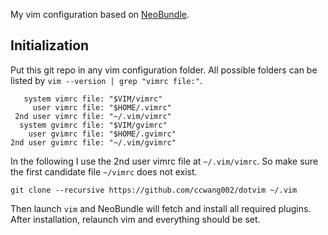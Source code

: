 My vim configuration based on [NeoBundle](https://github.com/Shougo/neobundle.vim).


## Initialization

Put this git repo in any vim configuration folder. All possible folders can be listed by `vim --version | grep "vimrc file:"`.

```
   system vimrc file: "$VIM/vimrc"
     user vimrc file: "$HOME/.vimrc"
 2nd user vimrc file: "~/.vim/vimrc"
  system gvimrc file: "$VIM/gvimrc"
    user gvimrc file: "$HOME/.gvimrc"
2nd user gvimrc file: "~/.vim/gvimrc"
```

In the following I use the 2nd user vimrc file at `~/.vim/vimrc`. So make sure the first candidate file `~/vimrc` does not exist.


```
git clone --recursive https://github.com/ccwang002/dotvim ~/.vim
```

Then launch `vim` and NeoBundle will fetch and install all required plugins. After installation, relaunch vim and everything should be set.
